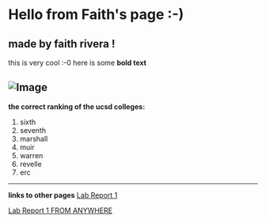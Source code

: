 # Hello from Faith's page :-)
made by faith rivera !
---

this is very cool :-0 here is some **bold text**

![Image](https://images.unsplash.com/photo-1521170813716-0b3f42fcfb65?ixlib=rb-1.2.1&ixid=MnwxMjA3fDB8MHxwaG90by1wYWdlfHx8fGVufDB8fHx8&auto=format&fit=crop&w=1740&q=80)
---
**the correct ranking of the ucsd colleges:**
1. sixth
2. seventh
3. marshall
4. muir
5. warren
6. revelle
7. erc

---
**links to other pages**
[Lab Report 1](lab-report-1-week-2.html) 
   
[Lab Report 1 FROM ANYWHERE](https://fnriv.github.io/cse15l-lab-reports/lab-report-1-week-2.html)

